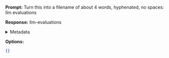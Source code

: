 **Prompt:**
Turn this into a filename of about 4 words, hyphenated, no spaces: llm evaluations

**Response:**
llm-evaluations

<details><summary>Metadata</summary>

- Duration: 6591 ms
- Datetime: 2023-11-05T19:15:59.542646
- Model: gpt-3.5-turbo-0613

</details>

**Options:**
```json
{}
```

